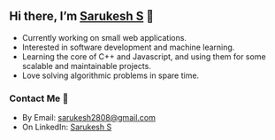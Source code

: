 ## Hi there, I’m [Sarukesh S](https://www.linkedin.com/in/sarukesh-s/) 👋
- Currently working on small web applications.
- Interested in software development and machine learning.
- Learning the core of C++ and Javascript, and using them for some scalable and maintainable projects.
- Love solving algorithmic problems in spare time.

### Contact Me 📧
* By Email: sarukesh2808@gmail.com
* On LinkedIn: [Sarukesh S](https://www.linkedin.com/in/sarukesh-s/)
